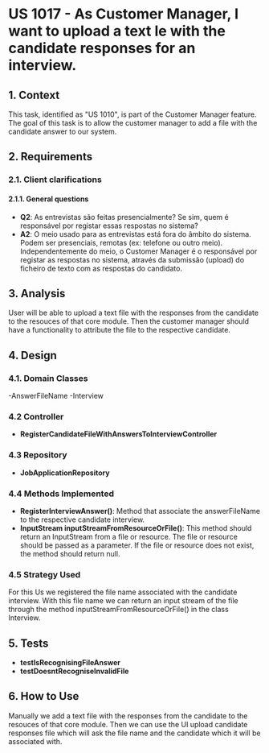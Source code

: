 # US 1017 - As Customer Manager, I want to upload a text le with the candidate responses for an interview.

## 1. Context

This task, identified as "US 1010", is part of the Customer Manager feature. The goal of this task is to allow the customer manager to add a file with the candidate answer to our system.

## 2. Requirements

### 2.1. Client clarifications

#### 2.1.1. General questions

- **Q2**: As entrevistas são feitas presencialmente? Se sim, quem é responsável por registar essas respostas no sistema?
- **A2**: O meio usado para as entrevistas está fora do âmbito do sistema. Podem ser presenciais, remotas (ex: telefone ou outro meio). Independentemente do meio, o Customer Manager é o responsável por registar as respostas no sistema, através da submissão (upload) do ficheiro de texto com as respostas do candidato. 

## 3. Analysis

User will be able to upload a text file with the responses from the candidate to the resouces of that core module. Then the customer manager should have a functionality to attribute the file to the respective candidate.

## 4. Design

### 4.1. Domain Classes

-AnswerFileName
-Interview

### 4.2 Controller

- **RegisterCandidateFileWithAnswersToInterviewController**

### 4.3 Repository

- **JobApplicationRepository**

### 4.4 Methods Implemented

- **RegisterInterviewAnswer()**: Method that associate the answerFileName to the respective candidate interview.
- **InputStream inputStreamFromResourceOrFile()**: This method should return an InputStream from a file or resource. The file or resource should be passed as a parameter. If the file or resource does not exist, the method should return null.


### 4.5 Strategy Used

For this Us we registered the file name associated with the candidate interview. With this file name we can return an input stream of the file through the method inputStreamFromResourceOrFile() in the class Interview.


## 5. Tests

- **testIsRecognisingFileAnswer**
- **testDoesntRecogniseInvalidFile**

## 6. How to Use

Manually we add a text file with the responses from the candidate to the resouces of that core module. Then we can use the UI upload candidate responses file which will ask the file name and the candidate which it will be associated with.  